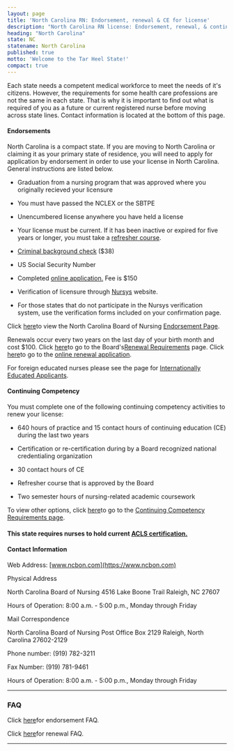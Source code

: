 ```yaml
---
layout: page
title: 'North Carolina RN: Endorsement, renewal & CE for license'
description: "North Carolina RN license: Endorsement, renewal, & continuing ed. Stay compliant & advance your career."
heading: "North Carolina"
state: NC
statename: North Carolina
published: true
motto: 'Welcome to the Tar Heel State!'
compact: true
---
```


Each state needs a competent medical workforce to meet the needs of it's
citizens. However, the requirements for some health care professions are
not the same in each state. That is why it is important to find out what
is required of you as a future or current registered nurse before moving
across state lines. Contact information is located at the bottom of this
page.

#### Endorsements

North Carolina is a compact state. If you are moving to North Carolina
or claiming it as your primary state of residence, you will need to
apply for application by endorsement in order to use your license in
North Carolina. General instructions are listed below.

-   Graduation from a nursing program that was approved where you
    originally recieved your licensure

-   You must have passed the NCLEX or the SBTPE

-   Unencumbered license anywhere you have held a license

-   Your license must be current. If it has been inactive or expired for
    five years or longer, you must take a [refresher
    course](https://www.ncbon.com/rn-refresher-course).

-   [Criminal background
    check](https://www.ncbon.com/criminal-background-check-live-scan)
    (\$38)

-   US Social Security Number

-   Completed [online
    application.](https://www.ncbon.com/rn-lpn-endorsement)
    Fee is \$150

-   Verification of licensure through
    [Nursys](https://www.ncbon.com/MyFiles/Downloads/NURSYS-Information.pdf)
    website.

  -   For those states that do not participate in the Nursys
        verification system, use the verification forms included on your
        confirmation page.

Click
[here](https://www.ncbon.com/rn-lpn-endorsement)to
view the North Carolina Board of Nursing [Endorsement
Page](https://www.ncbon.com/rn-lpn-endorsement).

Renewals occur every two years on the last day of your birth month and
cost \$100. Click
[here](https://www.ncbon.com/dcp/i/licensurelisting-renewalreinstatement-renewal-requirements)to
go to the Board's[Renewal
Requirements](https://www.ncbon.com/dcp/i/licensurelisting-renewalreinstatement-renewal-requirements)
page. Click
[here](https://www.ncbon.com/rnlpn-renewal)to
go to the [online renewal
application](https://www.ncbon.com/rnlpn-renewal).

For foreign educated nurses please see the page for [Internationally
Educated
Applicants](https://www.ncbon.com/submission-and-fee-information).

#### Continuing Competency

You must complete one of the following continuing competency activities
to renew your license:

-   640 hours of practice and 15 contact hours of continuing education
    (CE) during the last two years

-   Certification or re-certification during by a Board recognized
    national credentialing organization

-   30 contact hours of CE

-   Refresher course that is approved by the Board

-   Two semester hours of nursing-related academic coursework

To view other options, click
[here](https://www.ncbon.com/rn-lpn-continuing-compentence)to
go to the [Continuing Competency Requirements
page](https://www.ncbon.com/rn-lpn-continuing-compentence).

#### This state requires nurses to hold current [ACLS certification.](https://www.acls.net/north-carolina-acls-pals-bls)

#### Contact Information

Web Address: [www.ncbon.com](https://www.ncbon.com)

Physical Address

North Carolina Board of Nursing
4516 Lake Boone Trail
Raleigh, NC 27607

Hours of Operation: 8:00 a.m. - 5:00 p.m., Monday through Friday

Mail Correspondence

North Carolina Board of Nursing
Post Office Box 2129
Raleigh, North Carolina 27602-2129

Phone number: (919) 782-3211

Fax Number: (919) 781-9461

Hours of Operation: 8:00 a.m. - 5:00 p.m., Monday through Friday

* * * * *

### FAQ

Click
[here](https://www.ncbon.com/faq-licensure-endorsement)for
endorsement FAQ.

Click
[here](https://www.ncbon.com/faq-renewalreinstatement)for
renewal FAQ.

* * * * *
